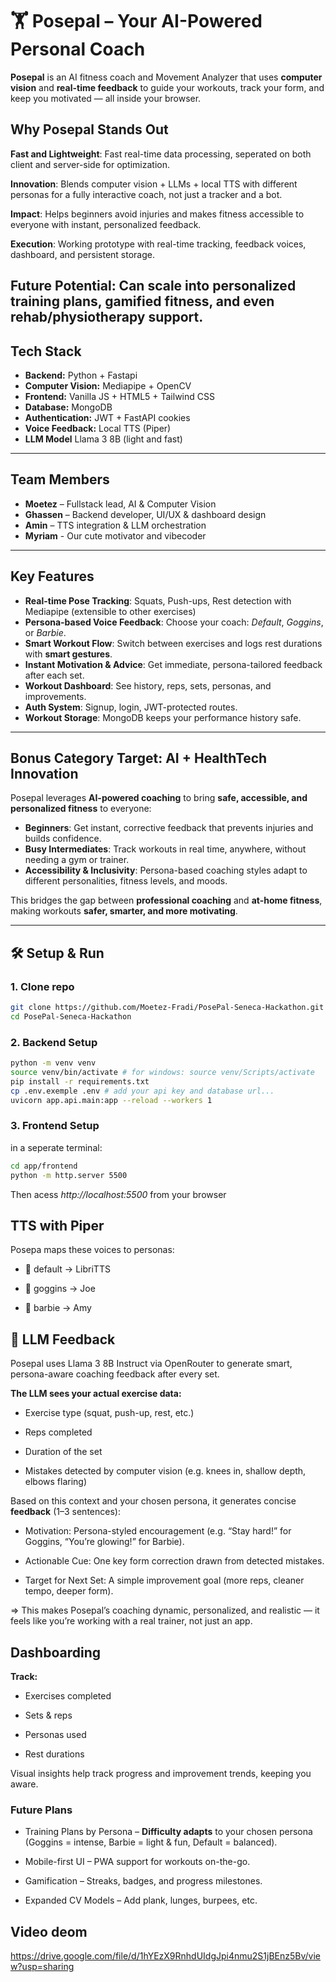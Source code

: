 # 🏋️ Posepal – Your AI-Powered Personal Coach  

**Posepal** is an AI fitness coach and Movement Analyzer that uses **computer vision** and **real-time feedback** to guide your workouts, track your form, and keep you motivated — all inside your browser.  

## Why Posepal Stands Out

**Fast and Lightweight**: Fast real-time data processing, seperated on both client and server-side for optimization.

**Innovation**: Blends computer vision + LLMs + local TTS with different personas for a fully interactive coach, not just a tracker and a bot.

**Impact**: Helps beginners avoid injuries and makes fitness accessible to everyone with instant, personalized feedback.

**Execution**: Working prototype with real-time tracking, feedback voices, dashboard, and persistent storage.

**Future Potential**: Can scale into personalized training plans, gamified fitness, and even rehab/physiotherapy support.
---

## Tech Stack
- **Backend:** Python + Fastapi
- **Computer Vision:** Mediapipe + OpenCV  
- **Frontend:** Vanilla JS + HTML5 + Tailwind CSS
- **Database:** MongoDB
- **Authentication:** JWT + FastAPI cookies  
- **Voice Feedback:** Local TTS (Piper)
- **LLM Model** Llama 3 8B (light and fast)

---

## Team Members
-  **Moetez** – Fullstack lead, AI & Computer Vision
-  **Ghassen** – Backend developer, UI/UX & dashboard design 
-  **Amin** – TTS integration & LLM orchestration
-  **Myriam** - Our cute motivator and vibecoder

---

## Key Features
-  **Real-time Pose Tracking**: Squats, Push-ups, Rest detection with Mediapipe (extensible to other exercises)  
-  **Persona-based Voice Feedback**: Choose your coach: *Default*, *Goggins*, or *Barbie*.  
-  **Smart Workout Flow**: Switch between exercises and logs rest durations with **smart gestures**.
-  **Instant Motivation & Advice**: Get immediate, persona-tailored feedback after each set.
-  **Workout Dashboard**: See history, reps, sets, personas, and improvements.
-  **Auth System**: Signup, login, JWT-protected routes.  
-  **Workout Storage**: MongoDB keeps your performance history safe.

---
## Bonus Category Target: AI + HealthTech Innovation  

Posepal leverages **AI-powered coaching** to bring **safe, accessible, and personalized fitness** to everyone:  

-  **Beginners**: Get instant, corrective feedback that prevents injuries and builds confidence.  
-  **Busy Intermediates**: Track workouts in real time, anywhere, without needing a gym or trainer.  
-  **Accessibility & Inclusivity**: Persona-based coaching styles adapt to different personalities, fitness levels, and moods.  

This bridges the gap between **professional coaching** and **at-home fitness**, making workouts **safer, smarter, and more motivating**.  


---

## 🛠️ Setup & Run  

### 1. Clone repo
```bash
git clone https://github.com/Moetez-Fradi/PosePal-Seneca-Hackathon.git
cd PosePal-Seneca-Hackathon
```

### 2. Backend Setup

```bash
python -m venv venv
source venv/bin/activate # for windows: source venv/Scripts/activate 
pip install -r requirements.txt
cp .env.exemple .env # add your api key and database url...
uvicorn app.api.main:app --reload --workers 1
```

### 3. Frontend Setup
in a seperate terminal:

```bash
cd app/frontend
python -m http.server 5500
```

Then acess *http://localhost:5500* from your browser

## TTS with Piper

Posepa maps these voices to personas:

- 🎤 default -> LibriTTS

- 💪 goggins -> Joe

- 💖 barbie -> Amy

## 🧠 LLM Feedback

Posepal uses Llama 3 8B Instruct via OpenRouter to generate smart, persona-aware coaching feedback after every set.

**The LLM sees your actual exercise data:**

- Exercise type (squat, push-up, rest, etc.)

- Reps completed

- Duration of the set

- Mistakes detected by computer vision (e.g. knees in, shallow depth, elbows flaring)

Based on this context and your chosen persona, it generates concise **feedback** (1–3 sentences):

- Motivation: Persona-styled encouragement (e.g. “Stay hard!” for Goggins, “You’re glowing!” for Barbie).

- Actionable Cue: One key form correction drawn from detected mistakes.

- Target for Next Set: A simple improvement goal (more reps, cleaner tempo, deeper form).

=> This makes Posepal’s coaching dynamic, personalized, and realistic — it feels like you’re working with a real trainer, not just an app.

## Dashboarding

**Track:**

- Exercises completed

- Sets & reps

- Personas used

- Rest durations

Visual insights help track progress and improvement trends, keeping you aware.

### Future Plans

- Training Plans by Persona – **Difficulty adapts** to your chosen persona (Goggins = intense, Barbie = light & fun, Default = balanced).

- Mobile-first UI – PWA support for workouts on-the-go.

- Gamification – Streaks, badges, and progress milestones.

- Expanded CV Models – Add plank, lunges, burpees, etc.




## Video deom

https://drive.google.com/file/d/1hYEzX9RnhdUIdgJpi4nmu2S1jBEnz5Bv/view?usp=sharing






